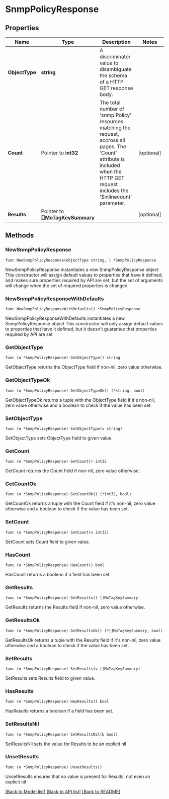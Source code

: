 # SnmpPolicyResponse

## Properties

Name | Type | Description | Notes
------------ | ------------- | ------------- | -------------
**ObjectType** | **string** | A discriminator value to disambiguate the schema of a HTTP GET response body. | 
**Count** | Pointer to **int32** | The total number of &#39;snmp.Policy&#39; resources matching the request, accross all pages. The &#39;Count&#39; attribute is included when the HTTP GET request includes the &#39;$inlinecount&#39; parameter. | [optional] 
**Results** | Pointer to [**[]MoTagKeySummary**](mo.TagKeySummary.md) |  | [optional] 

## Methods

### NewSnmpPolicyResponse

`func NewSnmpPolicyResponse(objectType string, ) *SnmpPolicyResponse`

NewSnmpPolicyResponse instantiates a new SnmpPolicyResponse object
This constructor will assign default values to properties that have it defined,
and makes sure properties required by API are set, but the set of arguments
will change when the set of required properties is changed

### NewSnmpPolicyResponseWithDefaults

`func NewSnmpPolicyResponseWithDefaults() *SnmpPolicyResponse`

NewSnmpPolicyResponseWithDefaults instantiates a new SnmpPolicyResponse object
This constructor will only assign default values to properties that have it defined,
but it doesn't guarantee that properties required by API are set

### GetObjectType

`func (o *SnmpPolicyResponse) GetObjectType() string`

GetObjectType returns the ObjectType field if non-nil, zero value otherwise.

### GetObjectTypeOk

`func (o *SnmpPolicyResponse) GetObjectTypeOk() (*string, bool)`

GetObjectTypeOk returns a tuple with the ObjectType field if it's non-nil, zero value otherwise
and a boolean to check if the value has been set.

### SetObjectType

`func (o *SnmpPolicyResponse) SetObjectType(v string)`

SetObjectType sets ObjectType field to given value.


### GetCount

`func (o *SnmpPolicyResponse) GetCount() int32`

GetCount returns the Count field if non-nil, zero value otherwise.

### GetCountOk

`func (o *SnmpPolicyResponse) GetCountOk() (*int32, bool)`

GetCountOk returns a tuple with the Count field if it's non-nil, zero value otherwise
and a boolean to check if the value has been set.

### SetCount

`func (o *SnmpPolicyResponse) SetCount(v int32)`

SetCount sets Count field to given value.

### HasCount

`func (o *SnmpPolicyResponse) HasCount() bool`

HasCount returns a boolean if a field has been set.

### GetResults

`func (o *SnmpPolicyResponse) GetResults() []MoTagKeySummary`

GetResults returns the Results field if non-nil, zero value otherwise.

### GetResultsOk

`func (o *SnmpPolicyResponse) GetResultsOk() (*[]MoTagKeySummary, bool)`

GetResultsOk returns a tuple with the Results field if it's non-nil, zero value otherwise
and a boolean to check if the value has been set.

### SetResults

`func (o *SnmpPolicyResponse) SetResults(v []MoTagKeySummary)`

SetResults sets Results field to given value.

### HasResults

`func (o *SnmpPolicyResponse) HasResults() bool`

HasResults returns a boolean if a field has been set.

### SetResultsNil

`func (o *SnmpPolicyResponse) SetResultsNil(b bool)`

 SetResultsNil sets the value for Results to be an explicit nil

### UnsetResults
`func (o *SnmpPolicyResponse) UnsetResults()`

UnsetResults ensures that no value is present for Results, not even an explicit nil

[[Back to Model list]](../README.md#documentation-for-models) [[Back to API list]](../README.md#documentation-for-api-endpoints) [[Back to README]](../README.md)


